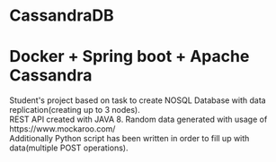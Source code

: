# CassandraDB

<h1>Docker + Spring boot + Apache Cassandra</h1>
Student's project based on task to create NOSQL Database with data replication(creating up to 3 nodes).<br>
REST API created with JAVA 8. Random data generated with usage of https://www.mockaroo.com/<br>
Additionally Python script has been written in order to fill up with data(multiple POST operations).
